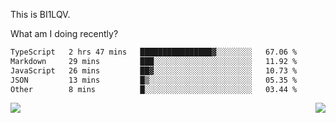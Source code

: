 This is BI1LQV.

What am I doing recently?

<!--START_SECTION:waka-->

```txt
TypeScript   2 hrs 47 mins   ████████████████▓░░░░░░░░   67.06 %
Markdown     29 mins         ███░░░░░░░░░░░░░░░░░░░░░░   11.92 %
JavaScript   26 mins         ██▓░░░░░░░░░░░░░░░░░░░░░░   10.73 %
JSON         13 mins         █▒░░░░░░░░░░░░░░░░░░░░░░░   05.35 %
Other        8 mins          █░░░░░░░░░░░░░░░░░░░░░░░░   03.44 %
```

<!--END_SECTION:waka-->
<img align="right" src="https://github-readme-stats.vercel.app/api?username=bi1lqv&show_icons=true&count_private=true">

<img src="https://metrics.lecoq.io/bi1lqv?template=classic&base.activity=0&base.community=0&base.repositories=0&base.metadata=0&isocalendar=1&base=header%2C%20activity%2C%20community%2C%20repositories%2C%20metadata&base.indepth=false&base.hireable=false&isocalendar=false&isocalendar.duration=full-year&config.timezone=Asia%2FShanghai">

